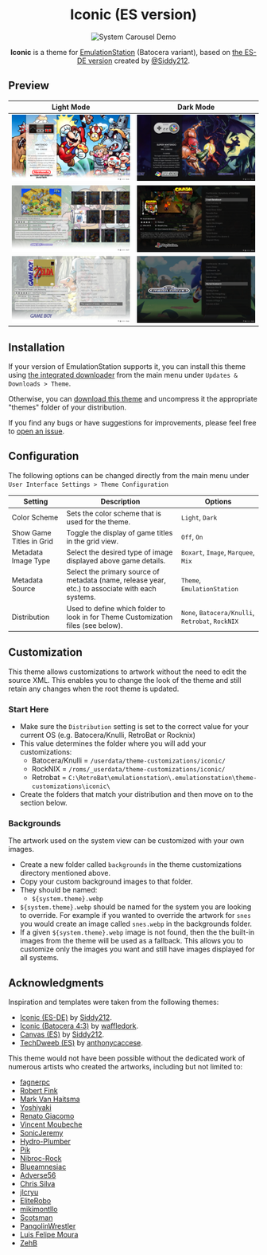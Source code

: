<div align="center">

# Iconic (ES version)

![System Carousel Demo](_preview/systems-carousel-animation.gif)

**Iconic** is a theme for [EmulationStation](https://github.com/batocera-linux/batocera-emulationstation) (Batocera variant), based on [the ES-DE version](https://github.com/Siddy212/iconic-es-de) created by [@Siddy212](https://github.com/Siddy212).

</div>


## Preview

| Light Mode | Dark Mode|
| :--: | :--: |
| ![System View Light](_preview/systems-view-light.png) | ![System View Light](_preview/systems-view-dark.png) |
| ![Grid View Light](_preview/grid-view-light.png) | ![List View Dark](_preview/list-view-dark.png) |
| ![List View Light](_preview/list-view-light.png) | ![Basic View Dark](_preview/basic-view-dark.png) |


## Installation

If your version of EmulationStation supports it, you can install this theme using [the integrated downloader](https://wiki.batocera.org/themes#emulationstation_themes) from the main menu under `Updates & Downloads > Theme`.

Otherwise, you can [download this theme](https://github.com/Delgan/iconic-es/archive/refs/heads/main.zip) and uncompress it the appropriate "themes" folder of your distribution.

If you find any bugs or have suggestions for improvements, please feel free to [open an issue](https://github.com/Delgan/iconic-es/issues/new/choose).


## Configuration

The following options can be changed directly from the main menu under `User Interface Settings > Theme Configuration`

| Setting | Description | Options |
| -- | -- | -- |
| Color Scheme | Sets the color scheme that is used for the theme. | `Light`, `Dark` |
| Show Game Titles in Grid | Toggle the display of game titles in the grid view. | `Off`, `On` |
| Metadata Image Type | Select the desired type of image displayed above game details. | `Boxart`, `Image`, `Marquee`, `Mix` |
| Metadata Source | Select the primary source of metadata (name, release year, etc.) to associate with each systems. | `Theme`, `EmulationStation` |
| Distribution | Used to define which folder to look in for Theme Customization files (see below). | `None`, `Batocera/Knulli`, `Retrobat`, `RockNIX` |

## Customization

This theme allows customizations to artwork without the need to edit the source XML. This enables you to change the look of the theme and still retain any changes when the root theme is updated.


### Start Here

- Make sure the `Distribution` setting is set to the correct value for your current OS (e.g. Batocera/Knulli, RetroBat or Rocknix)
- This value determines the folder where you will add your customizations:
    - Batocera/Knulli = `/userdata/theme-customizations/iconic/`
    - RockNIX = `/roms/_userdata/theme-customizations/iconic/`
    - Retrobat = `C:\RetroBat\emulationstation\.emulationstation\theme-customizations\iconic\`
- Create the folders that match your distribution and then move on to the section below.

### Backgrounds

The artwork used on the system view can be customized with your own images.

* Create a new folder called `backgrounds` in the theme customizations directory mentioned above.
* Copy your custom background images to that folder.
* They should be named:
    - `${system.theme}.webp`
* `${system.theme}.webp` should be named for the system you are looking to override.  For example if you wanted to override the artwork for `snes` you would create an image called `snes.webp` in the backgrounds folder.
* If a given `${system.theme}.webp` image is not found, then the the built-in images from the theme will be used as a fallback. This allows you to customize only the images you want and still have images displayed for all systems.


## Acknowledgments

Inspiration and templates were taken from the following themes:

- [Iconic (ES-DE)](https://github.com/Siddy212/iconic-es-de) by [Siddy212](https://github.com/Siddy212).
- [Iconic (Batocera 4:3)](https://github.com/waffledork/iconic-batocera) by [waffledork](https://github.com/waffledork).
- [Canvas (ES)](https://github.com/Siddy212/canvas-es) by [Siddy212](https://github.com/Siddy212).
- [TechDweeb (ES)](https://github.com/anthonycaccese/techdweeb-es) by [anthonycaccese](https://github.com/anthonycaccese).


This theme would not have been possible without the dedicated work of numerous artists who created the artworks, including but not limited to:

- [fagnerpc](https://github.com/fagnerpc)
- [Robert Fink](https://finklematter.artstation.com/)
- [Mark Van Haitsma](https://www.artstation.com/mvhaitsma)
- [Yoshiyaki](https://www.deviantart.com/yoshiyaki)
- [Renato Giacomo](https://www.artstation.com/renatogiacomini)
- [Vincent Moubeche](https://www.artstation.com/vincentmoubeche)
- [SonicJeremy](https://www.deviantart.com/sonicjeremy)
- [Hydro-Plumber](https://www.deviantart.com/hydro-plumber)
- [Pik](https://gamebanana.com/members/1521238)
- [Nibroc-Rock](https://www.deviantart.com/nibroc-rock)
- [Blueamnesiac](https://www.deviantart.com/blueamnesiac)
- [Adverse56](https://www.deviantart.com/adverse56)
- [Chris Silva](https://www.artstation.com/artwork/obBlyB)
- [jlcryu](https://www.deviantart.com/jlcryu)
- [EliteRobo](https://www.deviantart.com/eliterobo)
- [mikimontllo](https://twitter.com/mikimontllo)
- [Scotsman](https://forums.launchbox-app.com/profile/142250-scotsman/)
- [PangolinWrestler](https://github.com/PangolinWrestler)
- [Luis Felipe Moura](https://www.artstation.com/luizmoura)
- [ZehB](https://www.deviantart.com/zehb)
